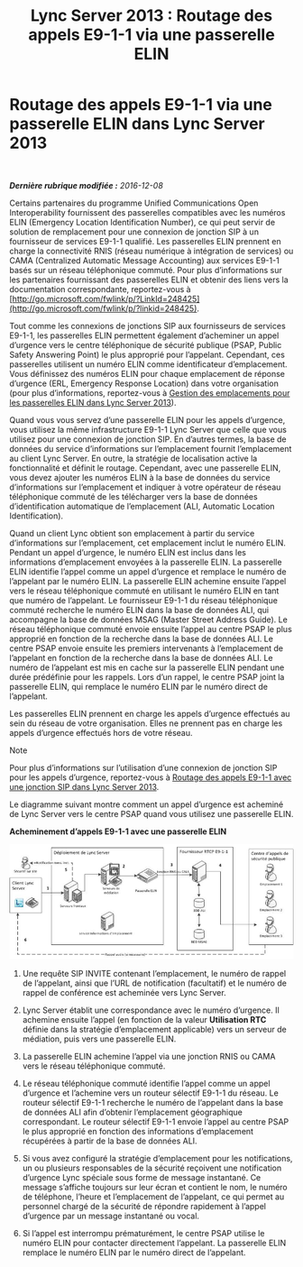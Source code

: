 ﻿---
title: 'Lync Server 2013 : Routage des appels E9-1-1 via une passerelle ELIN'
TOCTitle: Routage des appels E9-1-1 via une passerelle ELIN
ms:assetid: 5a3997e3-898d-49cb-922a-4184c3373350
ms:mtpsurl: https://technet.microsoft.com/fr-fr/library/JJ204919(v=OCS.15)
ms:contentKeyID: 49297323
ms.date: 12/10/2016
mtps_version: v=OCS.15
ms.translationtype: HT
---

# Routage des appels E9-1-1 via une passerelle ELIN dans Lync Server 2013

 

_**Dernière rubrique modifiée :** 2016-12-08_

Certains partenaires du programme Unified Communications Open Interoperability fournissent des passerelles compatibles avec les numéros ELIN (Emergency Location Identification Number), ce qui peut servir de solution de remplacement pour une connexion de jonction SIP à un fournisseur de services E9-1-1 qualifié. Les passerelles ELIN prennent en charge la connectivité RNIS (réseau numérique à intégration de services) ou CAMA (Centralized Automatic Message Accounting) aux services E9-1-1 basés sur un réseau téléphonique commuté. Pour plus d’informations sur les partenaires fournissant des passerelles ELIN et obtenir des liens vers la documentation correspondante, reportez-vous à [http://go.microsoft.com/fwlink/p/?LinkId=248425](http://go.microsoft.com/fwlink/p/?linkid=248425).

Tout comme les connexions de jonctions SIP aux fournisseurs de services E9-1-1, les passerelles ELIN permettent également d’acheminer un appel d’urgence vers le centre téléphonique de sécurité publique (PSAP, Public Safety Answering Point) le plus approprié pour l’appelant. Cependant, ces passerelles utilisent un numéro ELIN comme identificateur d’emplacement. Vous définissez des numéros ELIN pour chaque emplacement de réponse d’urgence (ERL, Emergency Response Location) dans votre organisation (pour plus d’informations, reportez-vous à [Gestion des emplacements pour les passerelles ELIN dans Lync Server 2013](lync-server-2013-managing-locations-for-elin-gateways.md)).

Quand vous vous servez d’une passerelle ELIN pour les appels d’urgence, vous utilisez la même infrastructure E9-1-1 Lync Server que celle que vous utilisez pour une connexion de jonction SIP. En d’autres termes, la base de données du service d’informations sur l’emplacement fournit l’emplacement au client Lync Server. En outre, la stratégie de localisation active la fonctionnalité et définit le routage. Cependant, avec une passerelle ELIN, vous devez ajouter les numéros ELIN à la base de données du service d’informations sur l’emplacement et indiquer à votre opérateur de réseau téléphonique commuté de les télécharger vers la base de données d’identification automatique de l’emplacement (ALI, Automatic Location Identification).

Quand un client Lync obtient son emplacement à partir du service d’informations sur l’emplacement, cet emplacement inclut le numéro ELIN. Pendant un appel d’urgence, le numéro ELIN est inclus dans les informations d’emplacement envoyées à la passerelle ELIN. La passerelle ELIN identifie l’appel comme un appel d’urgence et remplace le numéro de l’appelant par le numéro ELIN. La passerelle ELIN achemine ensuite l’appel vers le réseau téléphonique commuté en utilisant le numéro ELIN en tant que numéro de l’appelant. Le fournisseur E9-1-1 du réseau téléphonique commuté recherche le numéro ELIN dans la base de données ALI, qui accompagne la base de données MSAG (Master Street Address Guide). Le réseau téléphonique commuté envoie ensuite l’appel au centre PSAP le plus approprié en fonction de la recherche dans la base de données ALI. Le centre PSAP envoie ensuite les premiers intervenants à l’emplacement de l’appelant en fonction de la recherche dans la base de données ALI. Le numéro de l’appelant est mis en cache sur la passerelle ELIN pendant une durée prédéfinie pour les rappels. Lors d’un rappel, le centre PSAP joint la passerelle ELIN, qui remplace le numéro ELIN par le numéro direct de l’appelant.

Les passerelles ELIN prennent en charge les appels d’urgence effectués au sein du réseau de votre organisation. Elles ne prennent pas en charge les appels d’urgence effectués hors de votre réseau.

> [!NOTE]  
> Pour plus d’informations sur l’utilisation d’une connexion de jonction SIP pour les appels d’urgence, reportez-vous à <a href="lync-server-2013-routing-e9-1-1-calls-by-using-a-sip-trunk.md">Routage des appels E9-1-1 avec une jonction SIP dans Lync Server 2013</a>.

Le diagramme suivant montre comment un appel d’urgence est acheminé de Lync Server vers le centre PSAP quand vous utilisez une passerelle ELIN.

**Acheminement d’appels E9-1-1 avec une passerelle ELIN**

![Routage des appels ELIN](images/JJ204919.ea68f88a-0fc4-43d4-9660-79a7e8936df1(OCS.15).jpg "Routage des appels ELIN")

1.  Une requête SIP INVITE contenant l’emplacement, le numéro de rappel de l’appelant, ainsi que l’URL de notification (facultatif) et le numéro de rappel de conférence est acheminée vers Lync Server.

2.  Lync Server établit une correspondance avec le numéro d’urgence. Il achemine ensuite l’appel (en fonction de la valeur **Utilisation RTC** définie dans la stratégie d’emplacement applicable) vers un serveur de médiation, puis vers une passerelle ELIN.

3.  La passerelle ELIN achemine l’appel via une jonction RNIS ou CAMA vers le réseau téléphonique commuté.

4.  Le réseau téléphonique commuté identifie l’appel comme un appel d’urgence et l’achemine vers un routeur sélectif E9-1-1 du réseau. Le routeur sélectif E9-1-1 recherche le numéro de l’appelant dans la base de données ALI afin d’obtenir l’emplacement géographique correspondant. Le routeur sélectif E9-1-1 envoie l’appel au centre PSAP le plus approprié en fonction des informations d’emplacement récupérées à partir de la base de données ALI.

5.  Si vous avez configuré la stratégie d’emplacement pour les notifications, un ou plusieurs responsables de la sécurité reçoivent une notification d’urgence Lync spéciale sous forme de message instantané. Ce message s’affiche toujours sur leur écran et contient le nom, le numéro de téléphone, l’heure et l’emplacement de l’appelant, ce qui permet au personnel chargé de la sécurité de répondre rapidement à l’appel d’urgence par un message instantané ou vocal.

6.  Si l’appel est interrompu prématurément, le centre PSAP utilise le numéro ELIN pour contacter directement l’appelant. La passerelle ELIN remplace le numéro ELIN par le numéro direct de l’appelant.

